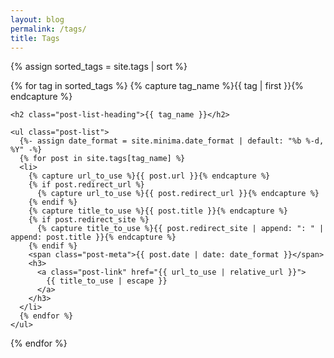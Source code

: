```yaml
---
layout: blog
permalink: /tags/
title: Tags
---
```


<div class="home">


{% assign sorted_tags = site.tags | sort %}

{% for tag in sorted_tags %} 
    {% capture tag_name %}{{ tag | first }}{% endcapture %}

    <h2 class="post-list-heading">{{ tag_name }}</h2>

    <ul class="post-list">
      {%- assign date_format = site.minima.date_format | default: "%b %-d, %Y" -%}
      {% for post in site.tags[tag_name] %}
      <li>
        {% capture url_to_use %}{{ post.url }}{% endcapture %}
        {% if post.redirect_url %}
          {% capture url_to_use %}{{ post.redirect_url }}{% endcapture %}
        {% endif %}
        {% capture title_to_use %}{{ post.title }}{% endcapture %}
        {% if post.redirect_site %}
          {% capture title_to_use %}{{ post.redirect_site | append: ": " | append: post.title }}{% endcapture %}
        {% endif %}
        <span class="post-meta">{{ post.date | date: date_format }}</span>
        <h3>
          <a class="post-link" href="{{ url_to_use | relative_url }}">
            {{ title_to_use | escape }}
          </a>
        </h3>
      </li>
      {% endfor %}
    </ul>
{% endfor %}
</div>
